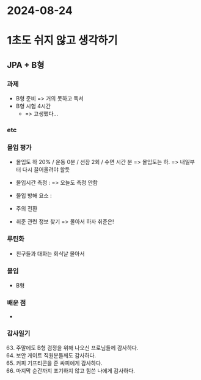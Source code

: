 # 2024-08-24

# 1초도 쉬지 않고 생각하기

## JPA + B형

### 과제
- B형 준비
  => 거의 못하고 독서
- B형 시험 4시간
  - => 고생했다...

### etc




### 몰입 평가
- 몰입도 하 20% / 운동   0분 / 선잠  2회 / 수면  시간 분
  => 몰입도는 하.
  => 내일부터 다시 끌어올려야 할듯


- 몰입시간 측정 :
 => 오늘도 측정 안함

- 몰입 방해 요소 : 
 - 주의 전환
 - 취준 관련 정보 찾기
  => 몰아서 하자 취준은!

### 루틴화
- 친구들과 대화는 회식날 몰아서


### 몰입
- B형



### 배운 점
- 



### 감사일기
63. 주말에도 B형 검정을 위해 나오신 프로님들께 감사하다.
64. 보안 게이트 직원분들께도 감사하다.
65. 커피 기프티콘을 준 싸피에게 감사하다.
66. 마지막 순간까지 포기하지 않고 힘쓴 나에게 감사하다.



  
